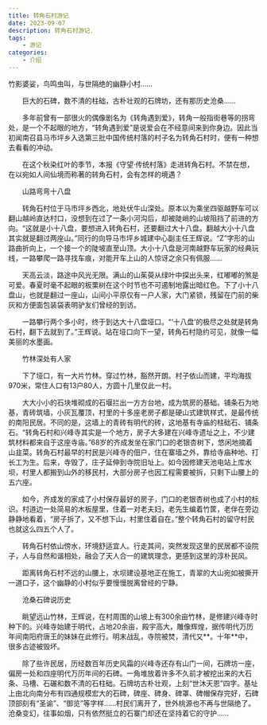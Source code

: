 ```yaml
---
title: 转角石村游记
date: 2023-09-07
description: 转角石村游记.
tags: 
    - 游记
categories:
    - 介绍
---
```


竹影婆娑，鸟鸣虫叫，与世隔绝的幽静小村……

　　巨大的石碑，数不清的柱础，古朴壮观的石牌坊，还有那历史沧桑……

　　多年前曾有一部很火的偶像剧名为《转角遇到爱》，转角一般指街巷等的拐弯处，是一个不起眼的地方，“转角遇到爱”是说爱会在不经意间来到你身边。因此当初闻南召县马市坪乡入选第三批中国传统村落的村子名为转角石村时，便有一种想去看看的冲动。

　　在这个秋染红叶的季节，本报《守望·传统村落》走进转角石村。不禁在想，在以宛如人间仙境而称著的转角石村，会有怎样的境遇？



　　山路弯弯十八盘



　　转角石村位于马市坪乡西北，地处伏牛山深处。原本以为乘坐四驱越野车可以翻山越岭直达村口，没想到在过了一条小河沟后，却被陡峭的山坡阻挡了前进的方向。“这就是小十八盘，要想进入转角石村，还要翻过大十八盘。翻越大小十八盘其实就是翻过两座山。”同行的向导马市坪乡城建中心副主任王辉说。“Z”字形的山路曲折向上，一个接一个的陡坡直至山顶。大小十八盘是河南越野车玩家的经典玩线，一路攀爬一路寻找车痕，对能开车上山的人惊讶之余只有佩服……

　　天高云淡，路途中风光无限。满山的山茱萸从绿叶中探出头来，红嘟嘟的煞是可爱。春夏时毫不起眼的板栗树在这个时节也不可遏制地露出暗红色。下了小十八盘山，也就是翻过一座山，山间小平原仅有一户人家，大门紧锁，残留在门前的柴灰和方便面包装袋表明驴友们曾经的到访。

　　一路攀行两个多小时，终于到达大十八盘垭口。“‘十八盘’的极尽之处就是转角石村，翻下去就到了。”王辉说。站在垭口向下一望，转角石村隐约可见，就像一幅美丽的水墨画。



　　竹林深处有人家





　　下了垭口，有一大片竹林。穿过竹林，豁然开朗。村子依山而建，平均海拔970米，常住人口有13户80人，方圆十几里仅此一村。

　　大大小小的石块堆砌成的石堰拦出一方方台地，成为筑房的基础。铺条石为地基，青砖筑墙，小灰瓦覆顶，村里的十多座老房子都是硬山式建筑样式，是最传统的南阳民居。不同的是，这墙上的青砖有明代的砖，这地基有寺庙的柱础石、铺条石。“转角石村和兴峰寺其实是一个地方，房子大多建在兴峰寺遗址之上，不少建筑材料都来自于这座寺庙。”68岁的齐成发坐在家门口的老银杏树下，悠闲地摘着山韭菜。转角石村最早的村民是兴峰寺的佃户，住在寨墙之外，靠给寺庙种地、打长工为生。后来，寺毁了，庄子延伸到寺院旧址上。如今因修建天池电站上库水坝，村里人都搬到山外的移民村，大部分房子也因工程需要被拆，只剩下山腰上的五六座。

　　如今，齐成发的家成了小村保存最好的房子，门口的老银杏树也成了小村的标识。村道边一处简易的木板屋里，住着一对老夫妇，老先生编着竹筐，老伴在旁边静静地看着，“房子拆了，又不想下山，村里住着自在。”整个转角石村的留守村民也就这么四五个人了。

　　转角石村依山傍水，环境舒适宜人。行走其间，突然发现这里的民居都不设院子，人与自然和谐相处，融会了天人合一的建筑理念，更感到这里的淳朴民风。

　　距离转角石村不远的山腰上，水坝建设基地正在施工，青翠的大山宛如被撕开一道口子，这个幽静的小村似乎要慢慢脱离曾经的宁静。

　　沧桑石碑说历史



　　眺望远山竹林，王辉说，在村周围的山坡上有300余亩竹林，是修建兴峰寺时种下的。兴峰寺始建于明代，占地20余亩，殿宇高大，雕像辉煌，据传明代万历年间南阳府唐王的妹妹在此修行。明末战乱，寺院被焚，清代又**。十年**中，很多古迹被毁坏。



　　除了些许民居，历经数百年历史风霜的兴峰寺还存有山门一间，石牌坊一座，偏房一处和四座明代万历年间的石碑。一角堆放着许多不久前才被挖出来的大石条、马槽、石碾和数不清的石柱础。石牌坊古朴壮观，上刻“世沐天恩”四字。基址上由北向南分布有四通规模宏大的石碑，碑座、碑身、碑罩、碑帽保存完好，石碑顶部刻有“圣谕”、“御览”等字样……村民们离开了，世外桃源也不再与世隔绝了。沧桑变幻，往事如烟，只有依然挺立的石寨门却还在坚持着它的守护……
